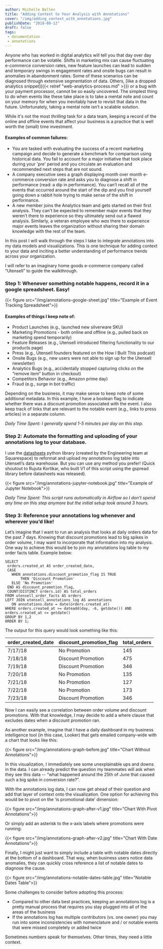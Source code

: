```yaml
---
author: Michelle Ballen
title: "Adding Context to Your Analysis with Annotations"
cover: "/img/adding_context_with_annotations.jpg"
publishDate: "2018-08-12"
draft: false
tags:
 - documentation
 - annotations
---
```


Anyone who has worked in digital analytics will tell you that day over day performance can be volatile. Shifts in marketing mix can cause fluctuating e-commerce conversion rates, new feature launches can lead to sudden and temporary swings in engagement rates and onsite bugs can result in anomalies in abandonment rates. Some of these scenarios can be diagnosed through extensive segmentation of data. Others, [like a dropped analytics snippet]({{< relref "web-analytics-process.md" >}}) or a bug with your payment processor, cannot be so easily uncovered. The simplest thing to do when events like these take place is to take a mental note and count on your memory for when you inevitably have to revisit that data in the future. Unfortunately, taking a mental note isn’t a scalable solution.

While it's not the most _thrilling_ task for a data team, keeping a record of the online and offline events that affect your business is a practice that is well worth the (small) time investment.

<!--more-->

#### Examples of common failures:
* You are tasked with evaluating the success of a recent marketing campaign and decide to generate a benchmark for comparison using historical data. You fail to account for a major initiative that took place during your 'pre' period and you circulate an evaluation and recommended next steps that are not sound.
* A company executive sees a graph displaying month over month e-commerce conversion rate and asks you to diagnose a shift in performance (read: a dip in performance). You can’t recall all of the events that occurred around the start of the dip and you find yourself going down a rabbit hole trying to make sense of the shift in performance.
* A new member joins the Analytics team and gets started on their first analysis. They can't be expected to remember major events that they weren’t there to experience so they ultimately send out a flawed analysis. Similarly, a veteran employee who _was_ there to experience major events leaves the organization without sharing their domain knowledge with the rest of the team.

In this post I will walk through the steps I take to integrate annotations into my data models and visualizations. This is one technique for adding context to your data and inciting a better understanding of performance trends across your organization. 

I will refer to an imaginary home goods e-commerce company called “Utensell” to guide the walkthrough.

### Step 1: Whenever something notable happens, record it in a google spreadsheet. Easy!


{{< figure src="/img/annotations-google-sheet.jpg" title="Example of Event Tracking Spreadsheet">}}

#### Examples of things I keep note of:

* Product Launches (e.g., launched new silverware SKU)
* Marketing Promotions - both online and offline (e.g., pulled back on marketing spend temporarily)
* Feature Releases (e.g., Utensell introduced filtering functionality to our products page)
* Press (e.g., Utensell founders featured on the How I Built This podcast)
* Onsite Bugs (e.g., new users were not able to sign up for the Utensell newsletter)
* Analytics Bugs (e.g., accidentally stopped capturing clicks on the “remove item” button in checkout)
* Competitors Behavior (e.g., Amazon prime day)
* Fraud (e.g., surge in bot traffic)

Depending on the business, it may make sense to keep note of some additional metadata. In this example, I have a boolean flag to indicate whether there was a discount promotion associated with the event. I also keep track of links that are relevant to the notable event (e.g., links to press articles) in a separate column.

_Daily Time Spent: I generally spend 1-5 minutes per day on this step._


### Step 2: Automate the formatting and uploading of your annotations log to your database.

I use the [datasheets](https://github.com/Squarespace/datasheets) python library (created by the Engineering team at Squarespace) to reformat and upload my annotations log table into Utensell’s data warehouse. But you can use any method you prefer! (Quick shoutout to Rujuta Kortikar, who built V1 of this script using the gspread library before datasheets was released).

{{< figure src="/img/annotations-jupyter-notebook.jpg" title="Example of Jupyter Notebook">}}

_Daily Time Spent: This script runs automatically in Airflow so I don’t spend any time on this step anymore but the initial setup took around 3 hours._

### Step 3: Reference your annotations log whenever and wherever you’d like!

Let’s imagine that I want to run an analysis that looks at daily orders data for the past 7 days. Knowing that discount promotions lead to big spikes in order volume, I may want to incorporate that information into my analysis. One way to achieve this would be to join my annotations log table to my order facts table. Example below:

```
SELECT
 orders.created_at AS order_created_date,
 CASE 
   WHEN annotations.discount_promotion_flag IS TRUE
       THEN 'Discount Promotion' 
   ELSE 'No Promotion' 
 END AS discount_promotion_flag,
 COUNT(DISTINCT orders.id) AS total_orders
FROM utensell_order_facts AS orders
LEFT JOIN utensell_annotations_log AS annotations
   ON annotations.date = date(orders.created_at)
WHERE orders.created_at >= dateadd(day, -6, getdate()) AND orders.created_at <= getdate()
GROUP BY 1,2
ORDER BY 1;
```

The output for this query would look something like this:

| order_created_date | discount_promotion_flag | total_orders |
| ------------- | ------------- |------------- |
| 7/17/18  | No Promotion | 145 |
| 7/18/18  | Discount Promotion | 475 |
| 7/19/18  | Discount Promotion | 346 |
| 7/20/18  | No Promotion | 135 |
| 7/21/18  | No Promotion | 127 |
| 7/22/18  | No Promotion | 173 |
| 7/23/18  | Discount Promotion | 346 |

Now I can easily see a correlation between order volume and discount promotions. With that knowledge, I may decide to add a where clause that excludes dates when a discount promotion ran.

As another example, imagine that I have a daily dashboard in my business intelligence tool (in this case, Looker) that gets emailed company-wide with a chart that looks like this:

{{< figure src="/img/annotations-graph-before.jpg" title="Chart Without Annotations">}}

In this visualization, I immediately see some unexplainable ups and downs in the data. I can already predict the question my teammates will ask when they see this data -- “what happened around the 25th of June that caused such a big spike in conversion rate?”.

With the annotations log data, I can now get ahead of their question and add that layer of context onto the visualization. One option for achieving this would be to pivot on the ‘is promotional date’ dimension:

{{< figure src="/img/annotations-graph-after-v1.jpg" title="Chart With Pivot Annotations">}}

Or simply add an asterisk to the x-axis labels where promotions were running:

{{< figure src="/img/annotations-graph-after-v2.jpg" title="Chart With Date Annotations">}}

Finally, I might just want to simply include a table with notable dates directly at the bottom of a dashboard. That way, when business users notice data anomalies, they can quickly cross reference a list of notable dates to diagnose the cause.

{{< figure src="/img/annotations-notable-dates-table.jpg" title="Notable Dates Table">}}

Some challenges to consider before adopting this process:

* Compared to other data best practices, keeping an annotations log is a pretty manual process that requires you stay plugged into all of the areas of the business
* If the annotations log has multiple contributors (vs. one owner) you may run into some inconsistencies with nomenclature and / or notable events that were missed completely or added twice

Sometimes numbers speak for themselves. Other times, they need a little context.
